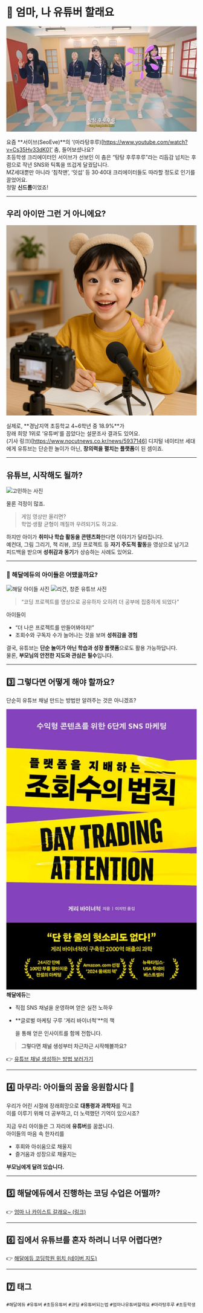# 📣 엄마, 나 유튜버 할래요

![서이브 마라탕후루](./image/seoeve.jpg)

요즘 **서이브(SeoEve)**의 ‘(마라탕후루)[https://www.youtube.com/watch?v=Cs35Hv33dK0]’ 춤, 들어보셨나요?  
초등학생 크리에이터인 서이브가 선보인 이 춤은 “탕탕 후루후루”라는 리듬감 넘치는 후렴으로 작년 SNS와 틱톡을 뜨겁게 달궜답니다.  
MZ세대뿐만 아니라 ‘침착맨’, ‘잇섭’ 등 30·40대 크리에이터들도 따라할 정도로 인기를 끌었어요.  
정말 **신드롬**이었죠!

---

## 우리 아이만 그런 거 아니에요?

![초등학생 유튜버 사진](./image/kidsyoutuberex.png)

실제로, **경남지역 초등학교 4~6학년 중 18.9%**가  
장래 희망 1위로 ‘유튜버’를 꼽았다는 설문조사 결과도 있어요.  
(기사 링크)[https://www.nocutnews.co.kr/news/5937146]
디지털 네이티브 세대에게 유튜브는 단순한 놀이가 아닌, **창의력을 펼치는 플랫폼**이 된 셈이죠.

---

## 유튜브, 시작해도 될까?

![고민하는 사진](./images/gomin.png)

물론 걱정이 많죠.  
> 게임 영상만 올리면?  
> 학업·생활 균형이 깨질까 우려되기도 하고요.

하지만 아이가 **취미나 학습 활동을 콘텐츠화**한다면 이야기가 달라집니다.  
예컨대, 그림 그리기, 책 리뷰, 코딩 프로젝트 등 **자기 주도적 활동**을 영상으로 남기고  
피드백을 받으며 **성취감과 동기**가 상승하는 사례도 있어요.

---

### 🎥 해달에듀의 아이들은 어땠을까요?

![해달 아이들 사진](./image/haedalkids.jpg)
![리건, 창준 유튜브 사진](./image/chocoding.jpg)

> “코딩 프로젝트를 영상으로 공유하자 오히려 더 공부에 집중하게 되었다”

아이들이  
- “더 나은 프로젝트를 만들어봐야지!”  
- 조회수와 구독자 수가 늘어나는 것을 보며 **성취감을 경험**

결국, 유튜브는 **단순 놀이가 아닌 학습과 성장 플랫폼**으로도 활용 가능하답니다.  
물론, **부모님의 안전한 지도와 관심은 필수**입니다.

---

## 3️⃣ 그렇다면 어떻게 해야 할까요?

단순히 유튜브 채널 만드는 방법만 알려주는 것은 아니겠죠?

![책 플랫폼을 지배하는 조회수의 법칙](./image/attention.png)
**해달에듀**는  
- 직접 SNS 채널을 운영하며 얻은 실전 노하우  
- **글로벌 마케팅 구루 '게리 바이너척'**의 책  
   
  을 통해 얻은 인사이트를 함께 전합니다.

> **그렇다면 채널 생성부터 차근차근 시작해볼까요?**

👉 [유튜브 채널 생성하는 방법 보러가기](#)

---

## 4️⃣ 마무리: 아이들의 꿈을 응원합시다 🌱

우리가 어린 시절에 장래희망으로 **대통령과 과학자**를 적고  
이를 이루기 위해 더 공부하고, 더 노력했던 기억이 있으시죠?

지금 우리 아이들은 그 자리에 **유튜버**를 꿈꿉니다.  
아이들의 마음 속 한자리를  
- 후회와 아쉬움으로 채울지  
- 즐거움과 성장으로 채울지는  

**부모님에게 달려 있습니다.**

---

## 5️⃣ 해달에듀에서 진행하는 코딩 수업은 어떨까?

👉 [엄마 나 카이스트 갈래요~ (링크)](https://blog.naver.com/haedaledu/223369992921)

---

## 6️⃣ 집에서 유튜브를 혼자 하려니 너무 어렵다면?

👉 [해달에듀 코딩학원 위치 (네이버 지도)](https://naver.me/G65r6kxl)

---

## 7️⃣ 태그

`#해달에듀` `#유튜버` `#초등유튜버` `#코딩` `#유튜버되는법` `#엄마나유튜버할래요` `#마라탕후루` `#초등학생`

